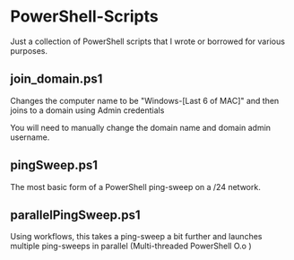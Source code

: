 # PowerShell-Scripts

Just a collection of PowerShell scripts that I wrote or borrowed for various purposes. 

## join_domain.ps1

Changes the computer name to be "Windows-[Last 6 of MAC]" and then joins to a domain using Admin credentials

You will need to manually change the domain name and domain admin username.

## pingSweep.ps1

The most basic form of a PowerShell ping-sweep on a /24 network.

## parallelPingSweep.ps1

Using workflows, this takes a ping-sweep a bit further and launches multiple ping-sweeps in parallel (Multi-threaded PowerShell O.o )
